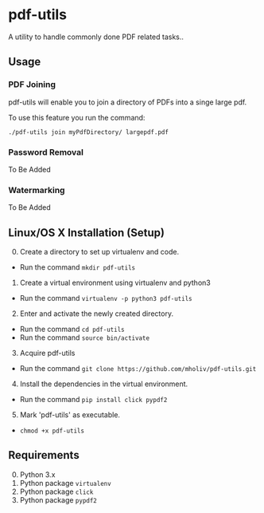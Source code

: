 # pdf-utils
A utility to handle commonly done PDF related tasks..

## Usage

### PDF Joining

pdf-utils will enable you to join a directory of PDFs into a singe large pdf.

To use this feature you run the command:

 `./pdf-utils join myPdfDirectory/ largepdf.pdf`

### Password Removal
To Be Added

### Watermarking
To Be Added

## Linux/OS X Installation (Setup)

0. Create a directory to set up virtualenv and code.
  * Run the command `mkdir pdf-utils`
1. Create a virtual environment using virtualenv and python3
  * Run the command `virtualenv -p python3 pdf-utils`
2. Enter and activate the newly created directory.
 * Run the command `cd pdf-utils`
 * Run the command `source bin/activate`
3. Acquire pdf-utils
  * Run the command `git clone https://github.com/mholiv/pdf-utils.git`
4. Install the dependencies in the virtual environment.
  * Run the command `pip install click pypdf2`
5. Mark 'pdf-utils' as executable.
  * `chmod +x pdf-utils`



## Requirements
0. Python 3.x
1. Python package `virtualenv`
2. Python package `click`
3. Python package `pypdf2`

